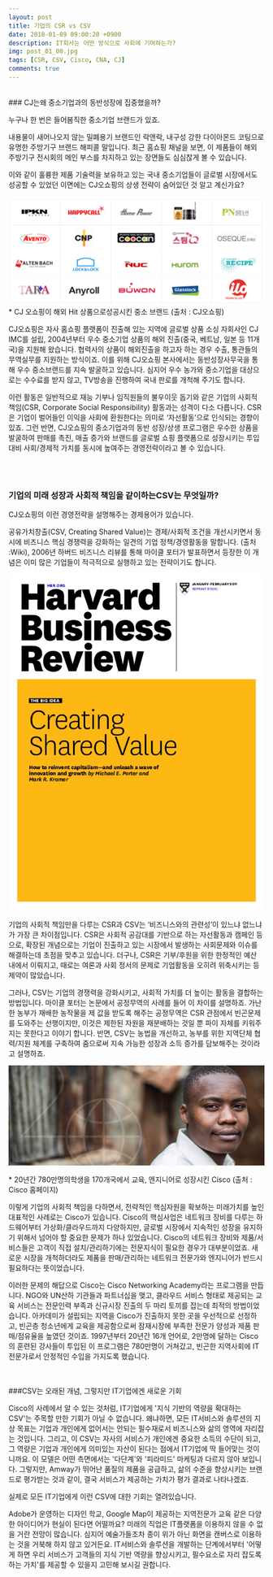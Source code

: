 ```yaml
---
layout: post
title: 기업의 CSR vs CSV
date: 2018-01-09 09:00:20 +0900
description: IT회사는 어떤 방식으로 사회에 기여하는가?
img: post_01_00.jpg 
tags: [CSR, CSV, Cisco, CNA, CJ]
comments: true
---
```

<br> 
### CJ는왜 중소기업과의 동반성장에 집중했을까?

누구나 한 번은 들어봄직한 중소기업 브랜드가 있죠. 

내용물이 새어나오지 않는 밀폐용기 브랜드인 락앤락, 내구성 강한 다이아몬드 코팅으로 유명한 주방기구 브랜드 해피콜 말입니다. 최근 홈쇼핑 채널을 보면, 이 제품들이 해외 주방기구 전시회의 메인 부스를 차지하고 있는 장면들도 심심찮게 볼 수 있습니다. 

이와 같이 훌륭한 제품 기술력을 보유하고 있는 국내 중소기업들이 글로벌 시장에서도 성공할 수 있었던 이면에는 CJ오쇼핑의 상생 전략이 숨어있던 것 알고 계신가요? 

 

![img](../assets/img/post_01_01.png)
\* CJ 오쇼핑이 해외 Hit 상품으로성공시킨 중소 브랜드 (출처 : CJ오쇼핑)

 

CJ오쇼핑은 자사 홈쇼핑 플랫폼이 진출해 있는 지역에 글로벌 상품 소싱 자회사인 CJ IMC를 설립, 2004년부터 우수 중소기업 상품의 해외 진출(중국, 베트남, 일본 등 11개국)을 지원해 왔습니다. 협력사의 상품이 해외진출을 하고자 하는 경우 수출, 통관들의 무역실무를 지원하는 방식이죠. 이를 위해 CJ오쇼핑 본사에서는 동반성장사무국을 통해 우수 중소브랜드를 지속 발굴하고 있습니다. 심지어 우수 농가와 중소기업을 대상으로는 수수료를 받지 않고, TV방송을 진행하여 국내 판로를 개척해 주기도 합니다. 

이런 활동은 일반적으로 재능 기부나 임직원들의 불우이웃 돕기와 같은 기업의 사회적 책임(CSR, Corporate Social Responsibility) 활동과는 성격이 다소 다릅니다. CSR은 기업이 벌어들인 이익을 사회에 환원한다는 의미로 ‘자선활동’으로 인식되는 경향이 있죠. 그런 반면, CJ오쇼핑의 중소기업과의 동반 성장/상생 프로그램은 우수한 상품을 발굴하여 판매를 촉진, 매출 증가와 브랜드를 글로벌 쇼핑 플랫폼으로 성장시키는 투입대비 사회/경제적 가치를 동시에 높여주는 경영전략이라고 볼 수 있습니다.

 <br><br>

### 기업의 미래 성장과 사회적 책임을 같이하는CSV는 무엇일까?

CJ오쇼핑의 이런 경영전략을 설명해주는 경제용어가 있습니다. 

공유가치창출(CSV, Creating Shared Value)는 경제/사회적 조건을 개선시키면서 동시에 비즈니스 핵심 경쟁력을 강화하는 일견의 기업 정책/경영활동을 말합니다. (출처 :Wiki), 2006년 하버드 비즈니스 리뷰를 통해 마이클 포터가 발표하면서 등장한 이 개념은 이미 많은 기업들이 적극적으로 실행하고 있는 전략이기도 합니다.


![img](../assets/img/post_01_02.jpg 'width=150') 



기업의 사회적 책임만을 다루는 CSR과 CSV는 ‘비즈니스와의 관련성’이 있느냐 없느냐가 가장 큰 차이점입니다. CSR은 사회적 공감대를 기반으로 하는 자선활동과 캠페인 등으로, 확장된 개념으로는 기업이 진출하고 있는 시장에서 발생하는 사회문제와 이슈를 해결하는데 초점을 맞추고 있습니다. 더구나, CSR은 기부/후원을 위한 한정적인 예산 내에서 이뤄지고, 때로는 여론과 사회 정서의 문제로 기업활동을 오히려 위축시키는 등 제약이 많았습니다. 

그러나, CSV는 기업의 경쟁력을 강화시키고, 사회적 가치를 더 높이는 활동을 결합하는 방법입니다. 마이클 포터는 논문에서 공정무역의 사례를 들어 이 차이를 설명하죠. 가난한 농부가 재배한 농작물을 제 값을 받도록 해주는 공정무역은 CSR 관점에서 빈곤문제를 도와주는 선행이지만, 이것은 제한된 자원을 재분배하는 것일 뿐 파이 자체를 키워주지는 못한다고 이야기 합니다. 반면, CSV는 농법을 개선하고, 농부를 위한 지역단체 협력/지원 체계를 구축하여 줌으로써 지속 가능한 성장과 소득 증가를 담보해주는 것이라고 설명하죠. 

 

![img](../assets/img/post_01_03.jpg)

\* 20년간 780만명의학생을 170개국에서 교육, 엔지니어로 성장시킨 Cisco (출처 : Cisco 홈페이지)

 

 이렇게 기업의 사회적 책임을 다하면서, 전략적인 핵심자원을 확보하는 미래가치를 높인 대표적인 사례로는 Cisco가 있습니다. Cisco의 핵심사업은 네트워크 장비를 다루는 하드웨어부터 가상화/클라우드까지 다양하지만, 글로벌 시장에서 지속적인 성장을 유지하기 위해서 넘어야 할 중요한 문제가 하나 있었습니다. Cisco의 네트워크 장비와 제품/서비스들은 고객이 직접 설치/관리하기에는 전문지식이 필요한 경우가 대부분이었죠. 새로운 시장을 개척하더라도 제품을 판매/관리하는 네트워크 전문가와 엔지니어가 반드시 필요하다는 뜻이었습니다. 

이러한 문제의 해답으로 Cisco는 Cisco Networking Academy라는 프로그램을 만듭니다. NGO와 UN산하 기관들과 파트너십을 맺고, 클라우드 서비스 형태로 제공되는 교육 서비스는 전문인력 부족과 신규시장 진출의 두 마리 토끼를 잡는데 최적의 방법이었습니다. 아카데미가 설립되는 지역을 Cisco가 진출하지 못한 곳을 우선적으로 선정하고, 빈곤층 청소년에게 교육을 제공함으로써 잠재시장에 부족한 전문가 양성과 제품 판매/점유율을 높였던 것이죠. 1997년부터 20년간 16개 언어로, 2만명에 달하는 Cisco의 훈련된 강사들이 투입된 이 프로그램은 780만명이 거쳐갔고, 빈곤한 지역사회에 IT전문가로서 안정적인 수입을 가지도록 했습니다.  

<br><br>
###CSV는 오래된 개념, 그렇지만 IT기업에겐 새로운 기회

Cisco의 사례에서 알 수 있는 것처럼, IT기업에게 '지식 기반의 역량을 확대하는 CSV'는 주목할 만한 기회가 아닐 수 없습니다. 왜냐하면, 모든 IT서비스와 솔루션의 지상 목표는 기업과 개인에게 없어서는 안되는 필수재로서 비즈니스와 삶의 영역에 자리잡는 것입니다. 그리고, 이 CSV는 자사의 서비스가 개인에겐 중요한 소득의 수단이 되고, 그 역량은 기업과 개인에게 의미있는 자산이 된다는 점에서 IT기업에 딱 들어맞는 것이니까요.
이 모델은 어떤 측면에서는 '다단계'와 '피라미드' 마케팅과 다르지 않아 보입니다. 그렇지만, Amway가 뛰어난 품질의 제품을 공급하고, 삶의 수준을 향상시키는 브랜드로 평가받는 것과 같이, 결국 서비스가 제공하는 가치가 평가 결과로 나타나겠죠. 

실제로 모든 IT기업에게 이런 CSV에 대한 기회는 열려있습니다. 

Adobe가 운영하는 디자인 학교, Google Map이 제공하는 지역전문가 교육 같은 다양한 아이디어가 현실이 된다면 어떨까요? 미래의 직업은 IT플랫폼을 이용하지 않을 수 없을 거란 전망이 많습니다. 심지어 예술가들조차 종이 위가 아닌 화면을 캔버스로 이용하는 것을 거북해 하지 않고 있거든요. IT서비스와 솔루션을 개발하는 단계에서부터 '어떻게 하면 우리 서비스가 고객들의 지식 기반 역량을 향상시키고, 필수요소로 자리 잡도록 하는 가치'를 제공할 수 있을지 고민해 보시길 권합니다.
